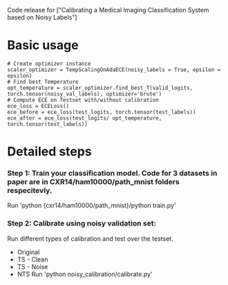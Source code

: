 Code release for ["Calibrating a Medical Imaging Classification System based on Noisy Labels"]

# Basic usage
```
# Create optimizer instance
scaler_optimizer = TempScalingOnAdaECE(noisy_labels = True, epsilon = epsilon)
# Find best Temperature
opt_temperature = scaler_optimizer.find_best_T(valid_logits, torch.tensor(noisy_val_labels), optimizer='brute')
# Compute ECE on Testset with/without calibration
ece_loss = ECELoss()
ece_before = ece_loss(test_logits, torch.tensor(test_labels))
ece_after = ece_loss(test_logits/ opt_temperature, torch.tensor(test_labels))
```

# Detailed steps
### Step 1: Train your classification model. Code for 3 datasets in paper are in CXR14/ham10000/path_mnist folders respecitevly.
Run 'python {cxr14/ham10000/path_mnist}/python train.py'

### Step 2: Calibrate using noisy validation set:
Run different types of calibration and test over the testset.
* Original
* TS - Clean
* TS - Noise
* NTS
Run 'python noisy_calibration/calibrate.py'

